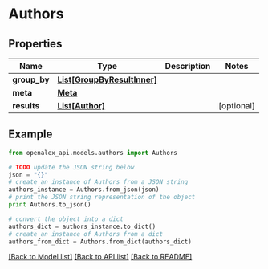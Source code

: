 # Authors


## Properties
Name | Type | Description | Notes
------------ | ------------- | ------------- | -------------
**group_by** | [**List[GroupByResultInner]**](GroupByResultInner.md) |  | 
**meta** | [**Meta**](Meta.md) |  | 
**results** | [**List[Author]**](Author.md) |  | [optional] 

## Example

```python
from openalex_api.models.authors import Authors

# TODO update the JSON string below
json = "{}"
# create an instance of Authors from a JSON string
authors_instance = Authors.from_json(json)
# print the JSON string representation of the object
print Authors.to_json()

# convert the object into a dict
authors_dict = authors_instance.to_dict()
# create an instance of Authors from a dict
authors_from_dict = Authors.from_dict(authors_dict)
```
[[Back to Model list]](../README.md#documentation-for-models) [[Back to API list]](../README.md#documentation-for-api-endpoints) [[Back to README]](../README.md)


